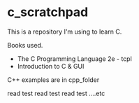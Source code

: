 # c_scratchpad

This is a repository I'm using to learn C. 

Books used.
- The C Programming Language 2e - tcpl
- Introduction to C & GUI


C++ examples are in cpp_folder

read test read test read test ....etc


